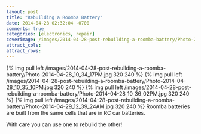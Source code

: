 ```yaml
---
layout: post
title: "Rebuilding a Roomba Battery"
date: 2014-04-28 02:32:04 -0700
comments: true
categories: [electronics, repair]
coverimage: /images/2014-04-28-post-rebuilding-a-roomba-battery/Photo-2014-04-29_12_39_24AM.jpg
attract_cols:
attract_rows:
---
```

{% img pull left /images/2014-04-28-post-rebuilding-a-roomba-battery/Photo-2014-04-28_10_34_17PM.jpg 320 240 %}
{% img pull left /images/2014-04-28-post-rebuilding-a-roomba-battery/Photo-2014-04-28_10_35_10PM.jpg 320 240 %}
{% img pull left /images/2014-04-28-post-rebuilding-a-roomba-battery/Photo-2014-04-28_10_36_02PM.jpg 320 240 %}
{% img pull left /images/2014-04-28-post-rebuilding-a-roomba-battery/Photo-2014-04-29_12_39_24AM.jpg 320 240 %}
Roomba batteries are built from the same cells that are in RC car batteries.

With care you can use one to rebuild the other!